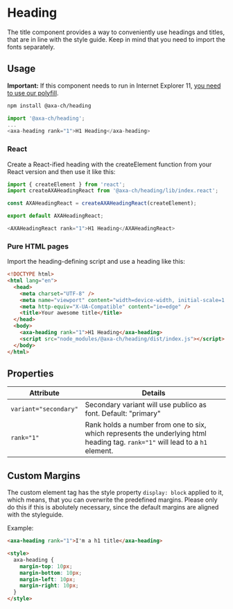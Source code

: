 # Heading

The title component provides a way to conveniently use headings and titles, that are in line with the style guide. Keep in mind that you need to import the fonts separately.

## Usage

**Important:** If this component needs to run in Internet Explorer 11, [you need to use our polyfill](https://github.com/axa-ch/patterns-library/tree/develop/src/components/05-utils/polyfill).

```bash
npm install @axa-ch/heading
```

```js
import '@axa-ch/heading';
...
<axa-heading rank="1">H1 Heading</axa-heading>
```

### React

Create a React-ified heading with the createElement function from your React version and then use it like this:

```js
import { createElement } from 'react';
import createAXAHeadingReact from '@axa-ch/heading/lib/index.react';

const AXAHeadingReact = createAXAHeadingReact(createElement);

export default AXAHeadingReact;
```

```js
<AXAHeadingReact rank="1">H1 Heading</AXAHeadingReact>
```

### Pure HTML pages

Import the heading-defining script and use a heading like this:

```html
<!DOCTYPE html>
<html lang="en">
  <head>
    <meta charset="UTF-8" />
    <meta name="viewport" content="width=device-width, initial-scale=1.0" />
    <meta http-equiv="X-UA-Compatible" content="ie=edge" />
    <title>Your awesome title</title>
  </head>
  <body>
    <axa-heading rank="1">H1 Heading</axa-heading>
    <script src="node_modules/@axa-ch/heading/dist/index.js"></script>
  </body>
</html>
```

## Properties

| Attribute             | Details                                                                                                                        |
| --------------------- | ------------------------------------------------------------------------------------------------------------------------------ |
| `variant="secondary"` | Secondary variant will use publico as font. Default: "primary"                                                                 |
| `rank="1"`            | Rank holds a number from one to six, which represents the underlying html heading tag. `rank="1"` will lead to a `h1` element. |

## Custom Margins

The custom element tag has the style property `display: block` applied to it, which means, that you can overwrite the predefined margins. Please only do this if this is abolutely necessary, since the default margins are aligned with the styleguide.

Example:

```html
<axa-heading rank="1">I'm a h1 title</axa-heading>

<style>
  axa-heading {
    margin-top: 10px;
    margin-bottom: 10px;
    margin-left: 10px;
    margin-right: 10px;
  }
</style>
```
